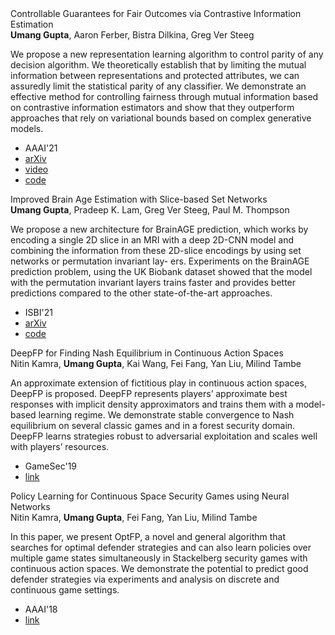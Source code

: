 <div class= "paper">
<div class="paper_title">Controllable Guarantees for Fair Outcomes via Contrastive Information Estimation</div>
<div class='paper_details'><div class="paper_authors"><b>Umang Gupta</b>, Aaron Ferber, Bistra Dilkina, Greg Ver Steeg</div>
<p class='note'>We propose a new representation learning algorithm to control parity of any decision algorithm. We theoretically establish that by limiting the mutual information between representations and protected attributes, we can assuredly limit the statistical parity of any classifier. We demonstrate an effective method for controlling fairness through mutual information based on contrastive information estimators and show that they outperform approaches that rely on variational bounds based on complex generative models.</p><ul>
 <li class="paper_venue_year">AAAI'21</li>
<li class="paper_arxiv"><a href="https://arxiv.org/abs/2101.04108">arXiv</a></li> <li class="paper_video"><a href="https://youtu.be/f_paYisG3yo">video</a></li><li class="paper_code"><a href="https://github.com/umgupta/fairness-via-contrastive-estimation">code</a></li></ul></div></div>
 
<div class= "paper">
<div class="paper_title">Improved Brain Age Estimation with Slice-based Set Networks</div>
<div class='paper_details'><div class="paper_authors"><b>Umang Gupta</b>, Pradeep K. Lam, Greg Ver Steeg, Paul M. Thompson</div>
<p class='note'>We propose a new architecture for BrainAGE prediction, which works by encoding a single 2D slice in an MRI with a deep 2D-CNN model and combining the information from these 2D-slice encodings by using set networks or permutation invariant lay- ers. Experiments on the BrainAGE prediction problem, using the UK Biobank dataset showed that the model with the permutation invariant layers trains faster and provides better predictions compared to the other state-of-the-art approaches.</p><ul>
 <li class="paper_venue_year">ISBI'21</li>
<li class="paper_arxiv"><a href="https://arxiv.org/abs/2101.04438">arXiv</a></li> <li class="paper_code"><a href="https://github.com/umgupta/2d-slice-set-networks-for-brain-age">code</a></li></ul></div></div>
 
<div class= "paper">
<div class="paper_title">DeepFP for Finding Nash Equilibrium in Continuous Action Spaces</div>
<div class='paper_details'><div class="paper_authors">Nitin Kamra, <b>Umang Gupta</b>, Kai Wang, Fei Fang, Yan Liu, Milind Tambe</div>
<p class='note'>An approximate extension of fictitious play in continuous action spaces, DeepFP is proposed. DeepFP represents players’ approximate best responses with implicit density approximators and trains them with a model-based learning regime. We demonstrate stable convergence to Nash equilibrium on several classic games and in a forest security domain. DeepFP learns strategies robust to adversarial exploitation and scales well with players’ resources.</p><ul>
 <li class="paper_venue_year">GameSec'19</li>
<li class="paper_link"><a href="https://link.springer.com/chapter/10.1007%2F978-3-030-32430-8_15">link</a></li> </ul></div></div>
 
<div class= "paper">
<div class="paper_title">Policy Learning for Continuous Space Security Games using Neural Networks</div>
<div class='paper_details'><div class="paper_authors">Nitin Kamra, <b>Umang Gupta</b>, Fei Fang, Yan Liu, Milind Tambe</div>
<p class='note'>In this paper, we present OptFP, a novel and general algorithm that searches for optimal defender strategies and can also learn policies over multiple game states simultaneously in Stackelberg security games with continuous action spaces. We demonstrate the potential to predict good defender strategies via experiments and analysis on discrete and continuous game settings.</p><ul>
 <li class="paper_venue_year">AAAI'18</li>
<li class="paper_link"><a href="https://www.aaai.org/ocs/index.php/AAAI/AAAI18/paper/viewFile/16525/15798">link</a></li> </ul></div></div>
 
